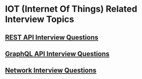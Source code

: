 # IOT (Internet Of Things) Related Interview Topics

## [REST API Interview Questions](rest/README.md)

## [GraphQL API Interview Questions](graph/README.md)

## [Network Interview Questions](network/README.md)
